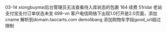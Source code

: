 03-14
xiongbuymai后台管理员无法查看待入库状态的包裹
164 续费
51ridai 老站支付宝支付订单状态未变
699-vn  客户电信网络下出现1.0打开是2.0页面，添加cname 解析到domain.taocarts.com
demolibang 添加购物车字段good_url超过限制